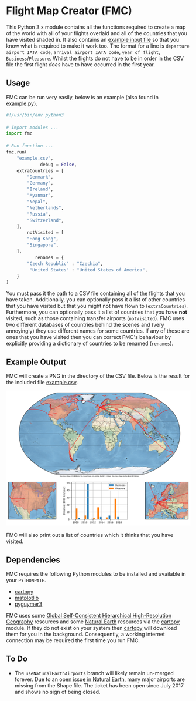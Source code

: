 # Flight Map Creator (FMC)

This Python 3.x module contains all the functions required to create a map of the world with all of your flights overlaid and all of the countries that you have visited shaded in. It also contains an [example input file](example.csv) so that you know what is required to make it work too. The format for a line is `departure airport IATA code`, `arrival airport IATA code`, `year of flight`, `Business`/`Pleasure`. Whilst the flights do not have to be in order in the CSV file the first flight *does* have to have occurred in the first year.

## Usage

FMC can be run very easily, below is an example (also found in [example.py](example.py)).

```python
#!/usr/bin/env python3

# Import modules ...
import fmc

# Run function ...
fmc.run(
    "example.csv",
             debug = False,
    extraCountries = [
        "Denmark",
        "Germany",
        "Ireland",
        "Myanmar",
        "Nepal",
        "Netherlands",
        "Russia",
        "Switzerland",
    ],
        notVisited = [
        "Hong Kong",
        "Singapore",
    ],
           renames = {
        "Czech Republic" : "Czechia",
         "United States" : "United States of America",
    }
)
```

You must pass it the path to a CSV file containing all of the flights that you have taken. Additionally, you can optionally pass it a list of other countries that you have visited but that you might not have flown to (`extraCountries`). Furthermore, you can optionally pass it a list of countries that you have **not** visited, such as those containing transfer airports (`notVisited`). FMC uses two different databases of countries behind the scenes and (very annoyingly) they use different names for some countries. If any of these are ones that you have visited then you can correct FMC's behaviour by explicitly providing a dictionary of countries to be renamed (`renames`).

## Example Output

FMC will create a PNG in the directory of the CSV file. Below is the result for the included file [example.csv](example.csv).

![FMC output for the example](example.png)

FMC will also print out a list of countries which it thinks that you have visited.

## Dependencies

FMC requires the following Python modules to be installed and available in your `PYTHONPATH`.

* [cartopy](https://pypi.org/project/Cartopy/)
* [matplotlib](https://pypi.org/project/matplotlib/)
* [pyguymer3](https://github.com/Guymer/PyGuymer3)

FMC uses some [Global Self-Consistent Hierarchical High-Resolution Geography](https://www.ngdc.noaa.gov/mgg/shorelines/) resources and some [Natural Earth](https://www.naturalearthdata.com/) resources via the [cartopy](https://pypi.org/project/Cartopy/) module. If they do not exist on your system then [cartopy](https://pypi.org/project/Cartopy/) will download them for you in the background. Consequently, a working internet connection may be required the first time you run FMC.

## To Do

* The `useNaturalEarthAirports` branch will likely remain un-merged forever. Due to an [open issue in Natural Earth](https://github.com/nvkelso/natural-earth-vector/issues/203), many major airports are missing from the Shape file. The ticket has been open since July 2017 and shows no sign of being closed.
